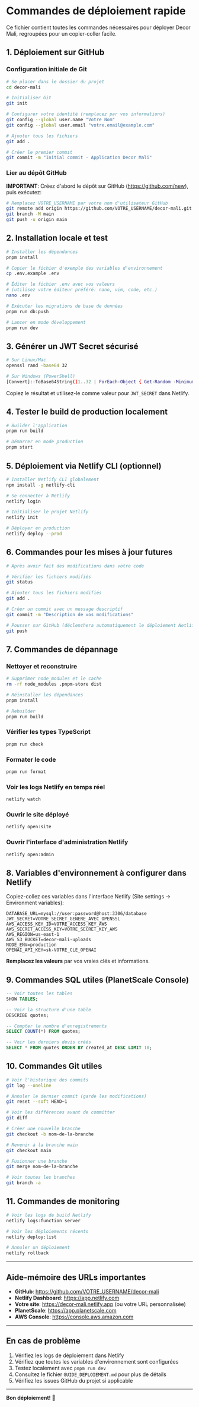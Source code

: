 # Commandes de déploiement rapide

Ce fichier contient toutes les commandes nécessaires pour déployer Decor Mali, regroupées pour un copier-coller facile.

## 1. Déploiement sur GitHub

### Configuration initiale de Git

```bash
# Se placer dans le dossier du projet
cd decor-mali

# Initialiser Git
git init

# Configurer votre identité (remplacez par vos informations)
git config --global user.name "Votre Nom"
git config --global user.email "votre.email@example.com"

# Ajouter tous les fichiers
git add .

# Créer le premier commit
git commit -m "Initial commit - Application Decor Mali"
```

### Lier au dépôt GitHub

**IMPORTANT**: Créez d'abord le dépôt sur GitHub (https://github.com/new), puis exécutez:

```bash
# Remplacez VOTRE_USERNAME par votre nom d'utilisateur GitHub
git remote add origin https://github.com/VOTRE_USERNAME/decor-mali.git
git branch -M main
git push -u origin main
```

## 2. Installation locale et test

```bash
# Installer les dépendances
pnpm install

# Copier le fichier d'exemple des variables d'environnement
cp .env.example .env

# Éditer le fichier .env avec vos valeurs
# (utilisez votre éditeur préféré: nano, vim, code, etc.)
nano .env

# Exécuter les migrations de base de données
pnpm run db:push

# Lancer en mode développement
pnpm run dev
```

## 3. Générer un JWT Secret sécurisé

```bash
# Sur Linux/Mac
openssl rand -base64 32

# Sur Windows (PowerShell)
[Convert]::ToBase64String((1..32 | ForEach-Object { Get-Random -Minimum 0 -Maximum 256 }))
```

Copiez le résultat et utilisez-le comme valeur pour `JWT_SECRET` dans Netlify.

## 4. Tester le build de production localement

```bash
# Builder l'application
pnpm run build

# Démarrer en mode production
pnpm start
```

## 5. Déploiement via Netlify CLI (optionnel)

```bash
# Installer Netlify CLI globalement
npm install -g netlify-cli

# Se connecter à Netlify
netlify login

# Initialiser le projet Netlify
netlify init

# Déployer en production
netlify deploy --prod
```

## 6. Commandes pour les mises à jour futures

```bash
# Après avoir fait des modifications dans votre code

# Vérifier les fichiers modifiés
git status

# Ajouter tous les fichiers modifiés
git add .

# Créer un commit avec un message descriptif
git commit -m "Description de vos modifications"

# Pousser sur GitHub (déclenchera automatiquement le déploiement Netlify)
git push
```

## 7. Commandes de dépannage

### Nettoyer et reconstruire

```bash
# Supprimer node_modules et le cache
rm -rf node_modules .pnpm-store dist

# Réinstaller les dépendances
pnpm install

# Rebuilder
pnpm run build
```

### Vérifier les types TypeScript

```bash
pnpm run check
```

### Formater le code

```bash
pnpm run format
```

### Voir les logs Netlify en temps réel

```bash
netlify watch
```

### Ouvrir le site déployé

```bash
netlify open:site
```

### Ouvrir l'interface d'administration Netlify

```bash
netlify open:admin
```

## 8. Variables d'environnement à configurer dans Netlify

Copiez-collez ces variables dans l'interface Netlify (Site settings → Environment variables):

```
DATABASE_URL=mysql://user:password@host:3306/database
JWT_SECRET=VOTRE_SECRET_GENERE_AVEC_OPENSSL
AWS_ACCESS_KEY_ID=VOTRE_ACCESS_KEY_AWS
AWS_SECRET_ACCESS_KEY=VOTRE_SECRET_KEY_AWS
AWS_REGION=us-east-1
AWS_S3_BUCKET=decor-mali-uploads
NODE_ENV=production
OPENAI_API_KEY=sk-VOTRE_CLE_OPENAI
```

**Remplacez les valeurs** par vos vraies clés et informations.

## 9. Commandes SQL utiles (PlanetScale Console)

```sql
-- Voir toutes les tables
SHOW TABLES;

-- Voir la structure d'une table
DESCRIBE quotes;

-- Compter le nombre d'enregistrements
SELECT COUNT(*) FROM quotes;

-- Voir les derniers devis créés
SELECT * FROM quotes ORDER BY created_at DESC LIMIT 10;
```

## 10. Commandes Git utiles

```bash
# Voir l'historique des commits
git log --oneline

# Annuler le dernier commit (garde les modifications)
git reset --soft HEAD~1

# Voir les différences avant de committer
git diff

# Créer une nouvelle branche
git checkout -b nom-de-la-branche

# Revenir à la branche main
git checkout main

# Fusionner une branche
git merge nom-de-la-branche

# Voir toutes les branches
git branch -a
```

## 11. Commandes de monitoring

```bash
# Voir les logs de build Netlify
netlify logs:function server

# Voir les déploiements récents
netlify deploy:list

# Annuler un déploiement
netlify rollback
```

---

## Aide-mémoire des URLs importantes

- **GitHub**: https://github.com/VOTRE_USERNAME/decor-mali
- **Netlify Dashboard**: https://app.netlify.com
- **Votre site**: https://decor-mali.netlify.app (ou votre URL personnalisée)
- **PlanetScale**: https://app.planetscale.com
- **AWS Console**: https://console.aws.amazon.com

---

## En cas de problème

1. Vérifiez les logs de déploiement dans Netlify
2. Vérifiez que toutes les variables d'environnement sont configurées
3. Testez localement avec `pnpm run dev`
4. Consultez le fichier `GUIDE_DEPLOIEMENT.md` pour plus de détails
5. Vérifiez les issues GitHub du projet si applicable

---

**Bon déploiement! 🚀**

